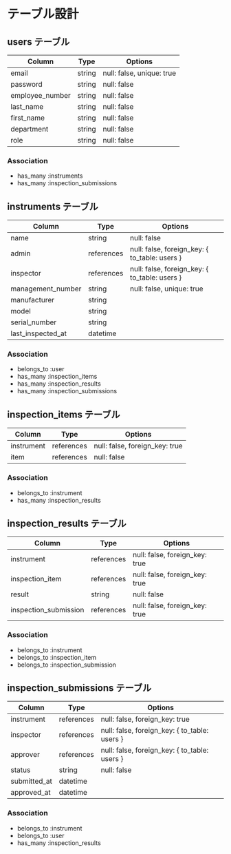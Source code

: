 # テーブル設計

## users テーブル
| Column          | Type   | Options                   |
| --------------- | ------ | ------------------------- |
| email           | string | null: false, unique: true |
| password        | string | null: false               |
| employee_number | string | null: false               |
| last_name       | string | null: false               |
| first_name      | string | null: false               |
| department      | string | null: false               |
| role            | string | null: false               |

### Association
- has_many :instruments
- has_many :inspection_submissions


## instruments テーブル
| Column            | Type       | Options                                       |
| ----------------- | ---------- | --------------------------------------------- |
| name              | string     | null: false                                   |
| admin             | references | null: false, foreign_key: { to_table: users } |
| inspector         | references | null: false, foreign_key: { to_table: users } |
| management_number | string     | null: false, unique: true                     |
| manufacturer      | string     |                                               |
| model             | string     |                                               |
| serial_number     | string     |                                               |
| last_inspected_at | datetime   |                                               |

### Association
- belongs_to :user
- has_many :inspection_items
- has_many :inspection_results
- has_many :inspection_submissions


## inspection_items テーブル
| Column     | Type       | Options                        |
| ---------- | ---------- | ------------------------------ |
| instrument | references | null: false, foreign_key: true |
| item       | references | null: false                    |

### Association
- belongs_to :instrument
- has_many :inspection_results


## inspection_results テーブル
| Column                | Type       | Options                        |
| --------------------- | ---------- | ------------------------------ |
| instrument            | references | null: false, foreign_key: true |
| inspection_item       | references | null: false, foreign_key: true |
| result                | string     | null: false                    |
| inspection_submission | references | null: false, foreign_key: true |

### Association
- belongs_to :instrument
- belongs_to :inspection_item
- belongs_to :inspection_submission


## inspection_submissions テーブル
| Column       | Type       | Options                                       |
| ------------ | ---------- | --------------------------------------------- |
| instrument   | references | null: false, foreign_key: true                |
| inspector    | references | null: false, foreign_key: { to_table: users } |
| approver     | references | null: false, foreign_key: { to_table: users } |
| status       | string     | null: false                                   |
| submitted_at | datetime   |                                               |
| approved_at  | datetime   |                                               |

### Association
- belongs_to :instrument
- belongs_to :user
- has_many :inspection_results